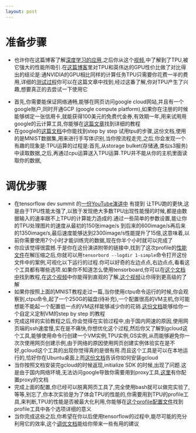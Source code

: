 ```yaml
---
layout: post
---
```


# 准备步骤

* 也许你在这篇博客了解[深度学习的应用](https://www.youtube.com/watch?v=mWl45NkFBOc&list=PLOU2XLYxmsIKGc_NBoIhTn2Qhraji53cv),之后你从这个[视频](https://www.youtube.com/watch?v=zEOtG-ChmZE),中了解到了TPU,被它强大的性能所吸引.在[这篇博客]((https://blog.riseml.com/benchmarking-googles-new-tpuv2-121c03b71384))里对TPU和英伟达的GPU性价比做了对比得出的结论是:通NVIDIA的GPU相比同样的计算任务TPU只需要你花费一半的费用,详细的[测试过程](https://blog.riseml.com/comparing-google-tpuv2-against-nvidia-v100-on-resnet-50-c2bbb6a51e5e)你可以在这篇文章中找到,经过这番了解,你对TPU产生了兴趣,想要真正的去尝试一下使用它

- 首先,你需要能保证网络通畅,能够在网页访问google cloud网站,并且有一个google账户,同时开通GCP (google compute platform),如果你在注册的时候能够绑定一张信用卡,就能获得100美元的免费代金券,有效期一年,用来试用用google的云计算工具,你能够在[这篇文章]()找到详细的教程
- 在google的[这篇文档]()中你能找到step by step 试用tpu的步骤,这份文档,使用的是MNIST数据集,用来进行手写体识别,当你按流程走完,之后,你会发现一个有趣的现象是:TPU运算的过程是:首先,从storage bulket(存储通,类似s3服务)中读取数据,之后,再通过cpu运算送入TPU运算.TPU并不能从你的主机里面读取你的数据,

# 调优步骤

* 在tensorflow dev summit 的[一份YouTube演讲中](https://youtu.be/SxOsJPaxHME?list=PLQY2H8rRoyvxjVx3zfw4vA4cvlKogyLNN) 有提到 让TPU跑的更快,这是由于TPU性能太强了,以致于发现绝大多数TPU出现性能慢的时候,都是由数据输入的速率跟不上TPU的计算能力造成的.通过一些简单的参数设置,能让你的TPU处理图片的速度从最初的150张image/s 到后来的600image/s再后来的1350image/s,最后速度能够达到2300image/s性能提升了15倍,这意味着,以前你需要使用7个小时才能训练完的数据,现在你半个小时就可以完成了
* 你应该觉得很震撼.于是你在这份演讲附带的链接中,找到了这次profile的[性能文件](http://download.tensorflow.org/dev_summit_2018/cloud_tpu_traces.tgz)在解压缩之后,你就可以用`tensorbord --logdir 1-simple`命令打开这份文件中的案例,可视化以下运行的过程.你可以好奇的左边点点,右边点点,看看这个工具都有哪些选项.如果你不知道怎么使用tensorboard,你可以在[这个文档中](https://www.tensorflow.org/guide/summaries_and_tensorboard)找到教程,在[这个视频](https://www.youtube.com/watch?v=eBbEDRsCmv4)中你能得到直观的了解,[这个视频](https://www.youtube.com/watch?v=XcHWLsVmHvk&list=PLQY2H8rRoyvxjVx3zfw4vA4cvlKogyLNN&index=12)让你得到更高级的了解
* 如果你按照上面的MNIST教程走过一篇,当你使用ctpu命令运行的时候,你会观察到,ctpu命令,起了一个250G的磁盘(待补充),一个配置很高的VM主机,你可能想能不能起一个配置低一点的VM这样能够减少你的花销.[这份文档](https://cloud.google.com/tpu/docs/custom-setup)能够给你一个自定义定制VM的step by step 的教程
* 完成这样的实验教程之后,你会觉得在实验过程中,由于国内网速的原因,使用网页端的ssh速度慢,实在是不痛快,你想优化这个过程,然后你又了解到gcloud这个工具,能够使用命令行创建一个VM实例,TPU实例,GS实例,从而能够避免你一次次使用网页创建示例,由于网络的原因使用网页创建实例体验实在是不好,gcloud这个工具的出现你觉得真的是很有用.而且这个工具是可以在本地运行的,恰好你在Ubuntu桌面上而[这份文档](https://cloud.google.com/sdk/docs/quickstart-debian-ubuntu)告诉你如何安装gcloud
* 当你按照文档安装完gcloud的时候返现,initialize SDK 的时候,出现了问题.这是由于国内网络环境,无法访问google导致你需要用到proxy工具,[这里](https://cloud.google.com/sdk/docs/proxy-settings)有你配置proxy的文档
* 完成上面的配置,你已经可以脱离网页工具了,完全使用bash就可以做完实验了,等等,别忘了,你本次实验是为了体会TPU的性能的,你需要用到TPU的profile工具,来判断,TPU的性能是否被最大化利用,你能够在[这个profile配置文件](https://cloud.google.com/tpu/docs/cloud-tpu-tools#profile_tab)找到profile工具中各个选项详细的意义
* 当你完成这些之后,你希望在你以后使用tensorflow的过程中,能尽可能的充分利用它的效率,这个[调优文档](https://www.tensorflow.org/performance/datasets_performance)能给你带来一些有用的建议